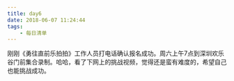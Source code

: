 ```yaml
---
title: day6
date: 2018-06-07 11:24:44
tags:
    - 每日清单
---
```

刚刚《勇往直前乐拍拍》工作人员打电话确认报名成功。周六上午7点到深圳欢乐谷门前集合录制。哈哈，看了下网上的挑战视频，觉得还是蛮有难度的，希望自己也能挑战成功。